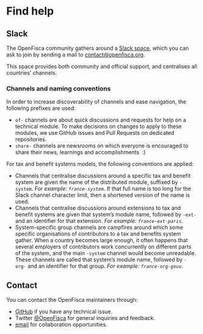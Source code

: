 # <i class="fas fa-hands-helping"></i> Find help

## Slack

The OpenFisca community gathers around a [Slack space](https://openfisca.slack.com), which you can ask to join by sending a mail to [contact@openfisca.org](mailto:contact@openfisca.org?subject=Slack).

This space provides both community and official support, and centralises all countries’ channels.

### Channels and naming conventions

In order to increase discoverability of channels and ease navigation, the following prefixes are used:

- `of-` channels are about quick discussions and requests for help on a technical module. To make decisions on changes to apply to these modules, we use GitHub issues and Pull Requests on dedicated repositories.
- `share-` channels are newsrooms on which everyone is encouraged to share their news, learnings and accomplishments  :)

For tax and benefit systems models, the following conventions are applied:

- Channels that centralise discussions around a specific tax and benefit system are given the name of the distributed module, suffixed by `-system`. _For example: `france-system`_. If that full name is too long for the Slack channel character limit, then a shortened version of the name is used.
- Channels that centralise discussions around extensions to tax and benefit systems are given that system’s module name, followed by `-ext-` and an identifier for that extension. _For example: `france-ext-paris`_.
- System-specific group channels are campfires around which some specific organisations of contributors to a tax and benefits system gather. When a country becomes large enough, it often happens that several employers of contributors work concurrently on different parts of the system, and the main `-system` channel would become unreadable. These channels are called that system’s module name, followed by `-org-` and an identifier for that group. _For example: `france-org-gouv`_.

## Contact

You can contact the OpenFisca maintainers through:

- [GitHub](./contribute/guidelines.md#opening-issues) if you have any technical issue.
- Twitter [@OpenFisca](https://twitter.com/OpenFisca) for general inquiries and feedback.
- [email](mailto:contact@openfisca.org) for collaboration opportunities.